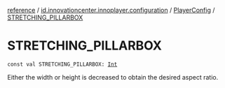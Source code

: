 [reference](../../index.md) / [id.innovationcenter.innoplayer.configuration](../index.md) / [PlayerConfig](index.md) / [STRETCHING_PILLARBOX](./-s-t-r-e-t-c-h-i-n-g_-p-i-l-l-a-r-b-o-x.md)

# STRETCHING_PILLARBOX

`const val STRETCHING_PILLARBOX: `[`Int`](https://kotlinlang.org/api/latest/jvm/stdlib/kotlin/-int/index.html)

Either the width or height is decreased to obtain the desired aspect ratio.

